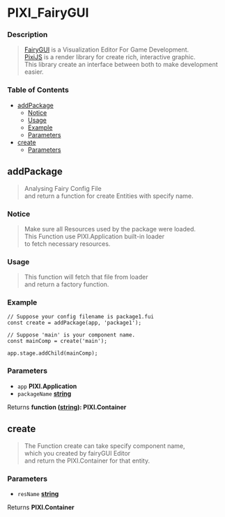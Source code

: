 # PIXI_FairyGUI

### Description

> [FairyGUI][9] is a Visualization Editor For Game Development.  
> [PixiJS][10] is a render library for create rich, interactive graphic.  
> This library create an interface between both to make development easier.

### Table of Contents

-   [addPackage][1]
    -   [Notice][2]
    -   [Usage][3]
    -   [Example][4]
    -   [Parameters][5]
-   [create][6]
    -   [Parameters][7]

## addPackage

>  Analysing Fairy Config File  
>  and return a function for create Entities with specify name.  

### Notice

>  Make sure all Resources used by the package were loaded.  
>  This Function use PIXI.Application built-in loader  
>  to fetch necessary resources.  

### Usage

>  This function will fetch that file from loader  
>  and return a factory function.  

### Example

    // Suppose your config filename is package1.fui
    const create = addPackage(app, 'package1');

    // Suppose 'main' is your component name.
    const mainComp = create('main');

    app.stage.addChild(mainComp);

### Parameters

-   `app` **PIXI.Application** 
-   `packageName` **[string][8]** 

Returns **function ([string][8]): PIXI.Container** 

## create

> The Function create can take specify component name,  
> which you created by fairyGUI Editor  
> and return the PIXI.Container for that entity.  

### Parameters

-   `resName` **[string][8]** 

Returns **PIXI.Container** 

[1]: #addpackage

[2]: #notice

[3]: #usage

[4]: #example

[5]: #parameters

[6]: #create

[7]: #parameters-1

[8]: https://developer.mozilla.org/docs/Web/JavaScript/Reference/Global_Objects/String

[9]: http://www.fairygui.com/

[10]: http://www.pixijs.com/
